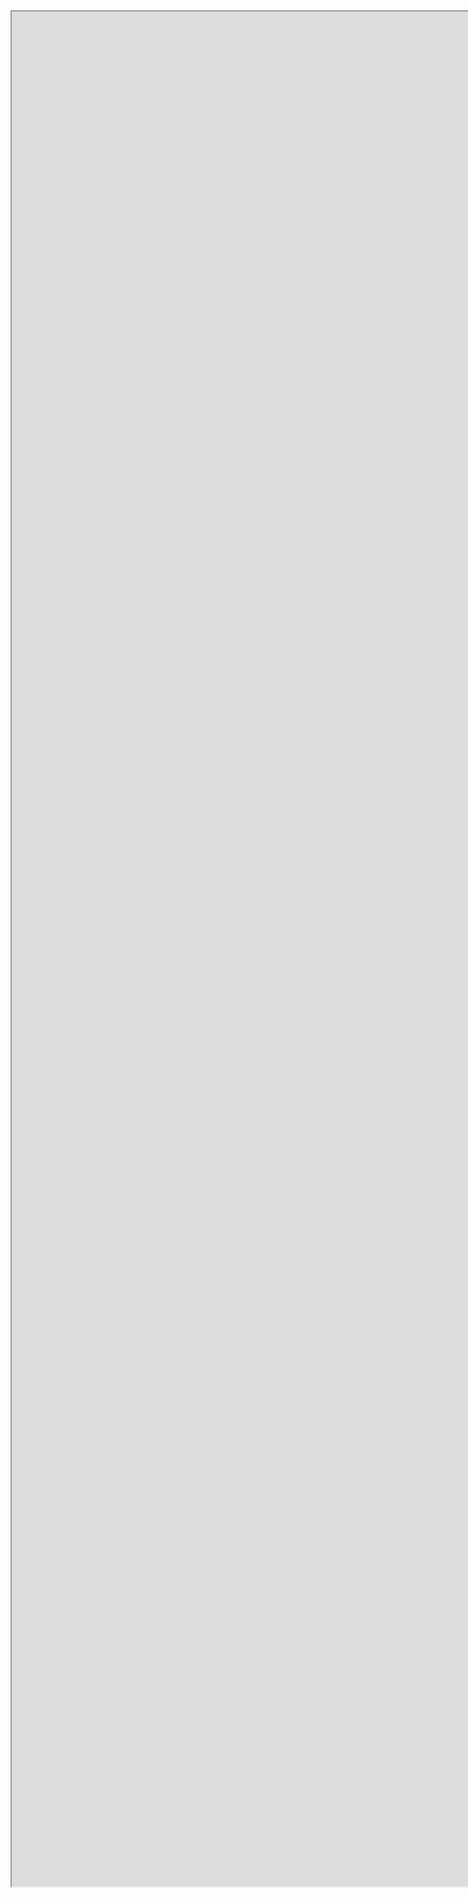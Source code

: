 
<iframe height="3000" src="https://docs.google.com/spreadsheets/d/1vDWftOMCQYwMXSX9qVLKqK45YR9wHFxkKfcGG1cn7zg/edit?usp=sharing&amp;single=true&amp;widget=true&amp;headers=false" width="3000"></iframe>
